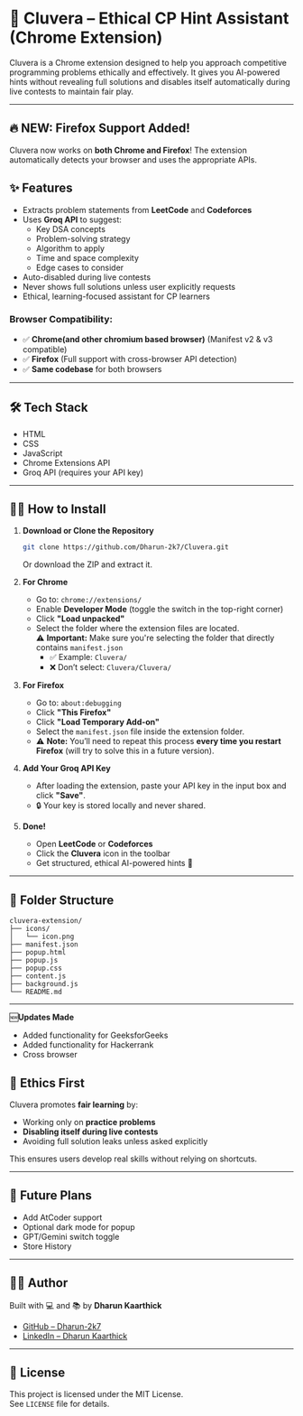 # 🤖 Cluvera – Ethical CP Hint Assistant (Chrome Extension)

Cluvera is a Chrome extension designed to help you approach competitive programming problems ethically and effectively. It gives you AI-powered hints without revealing full solutions and disables itself automatically during live contests to maintain fair play.

---
## 🔥 **NEW: Firefox Support Added!**

Cluvera now works on **both Chrome and Firefox**! The extension automatically detects your browser and uses the appropriate APIs.

## ✨ Features

- Extracts problem statements from **LeetCode** and **Codeforces**
- Uses **Groq API** to suggest:
  - Key DSA concepts
  - Problem-solving strategy
  - Algorithm to apply
  - Time and space complexity
  - Edge cases to consider
- Auto-disabled during live contests
- Never shows full solutions unless user explicitly requests
- Ethical, learning-focused assistant for CP learners

### Browser Compatibility:
- ✅ **Chrome(and other chromium based browser)** (Manifest v2 & v3 compatible)
- ✅ **Firefox** (Full support with cross-browser API detection)
- ✅ **Same codebase** for both browsers


---

## 🛠️ Tech Stack

- HTML
- CSS
- JavaScript
- Chrome Extensions API
- Groq API (requires your API key)

---
## 🧑‍💻 How to Install

1. **Download or Clone the Repository**  
   ```bash
   git clone https://github.com/Dharun-2k7/Cluvera.git
   ```  
   Or download the ZIP and extract it.

2. **For Chrome**  
   - Go to: `chrome://extensions/`
   - Enable **Developer Mode** (toggle the switch in the top-right corner)
   - Click **"Load unpacked"**
   - Select the folder where the extension files are located.  
     ⚠️ **Important:** Make sure you're selecting the folder that directly contains `manifest.json`  
     - ✅ Example: `Cluvera/`  
     - ❌ Don’t select: `Cluvera/Cluvera/`

3. **For Firefox**  
   - Go to: `about:debugging`
   - Click **"This Firefox"**
   - Click **"Load Temporary Add-on"**
   - Select the `manifest.json` file inside the extension folder.  
   - ⚠️ **Note:** You’ll need to repeat this process **every time you restart Firefox** (will try to solve this in a future version).


4. **Add Your Groq API Key**  
   - After loading the extension, paste your API key in the input box and click **"Save"**.
   - 🔒 Your key is stored locally and never shared.

5. **Done!**  
   - Open **LeetCode** or **Codeforces**
   - Click the **Cluvera** icon in the toolbar
   - Get structured, ethical AI-powered hints 🚀
---

## 📂 Folder Structure

```
cluvera-extension/
├── icons/
│   └── icon.png
├── manifest.json
├── popup.html
├── popup.js
├── popup.css
├── content.js
├── background.js
└── README.md
```

---
🆕**Updates Made**
- Added functionality for GeeksforGeeks
- Added functionality for Hackerrank
- Cross browser

## 🔐 Ethics First

Cluvera promotes **fair learning** by:
- Working only on **practice problems**
- **Disabling itself during live contests**
- Avoiding full solution leaks unless asked explicitly

This ensures users develop real skills without relying on shortcuts.

---

## 🧠 Future Plans

- Add AtCoder support
- Optional dark mode for popup
- GPT/Gemini switch toggle
- Store History 

---

## 👨‍💻 Author

Built with 💻 and 📚 by **Dharun Kaarthick**  
- [GitHub – Dharun-2k7](https://github.com/Dharun-2k7)  
- [LinkedIn – Dharun Kaarthick](https://linkedin.com/in/dharun-kaarthick)

---

## 📝 License

This project is licensed under the MIT License.  
See `LICENSE` file for details.


